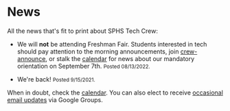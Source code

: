 <!-- title: News -->
<!-- categories: pages -->
<!-- tags: news -->
<!-- published: 2017-06-06T22:30:00-05:00 -->
<!-- updated: 2022-08-13T14:15:00-05:00 -->
<!-- summary: All the news that's fit to print about SPHS Tech Crew. -->

# News

All the news that's fit to print about SPHS Tech Crew:

* We will **not** be attending Freshman Fair. Students interested in tech should pay attention to the morning announcements, join [crew-announce](https://groups.google.com/forum/#!forum/crew-announce/join), or stalk the [calendar](calendar.html) for news about our mandatory orientation on September 7th. <small>Posted 08/13/2022.</small>
<!--* We are full up for this school year and cannot accept new applicants until fall 2022. <small>Posted 9/24/2021.</small>-->
* We're back! <small>Posted 9/15/2021.</small>

When in doubt, check the [calendar](calendar.html). You can also elect to receive [occasional email updates](https://groups.google.com/forum/#!forum/crew-announce/join) via Google Groups.

<!-- EOF -->
